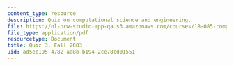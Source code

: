 ```yaml
---
content_type: resource
description: Quiz on computational science and engineering.
file: https://ol-ocw-studio-app-qa.s3.amazonaws.com/courses/18-085-computational-science-and-engineering-i-fall-2008/ad5ee1954782aa8bb1942ce78cd01551_q318085f03.pdf
file_type: application/pdf
resourcetype: Document
title: Quiz 3, Fall 2003
uid: ad5ee195-4782-aa8b-b194-2ce78cd01551
---
```

